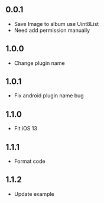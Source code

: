 ## 0.0.1

* Save Image to album use Uint8List
* Need add permission manually

## 1.0.0
* Change plugin name

## 1.0.1
* Fix android plugin name bug

## 1.1.0
* Fit iOS 13
## 1.1.1
* Format code
## 1.1.2
* Update example
